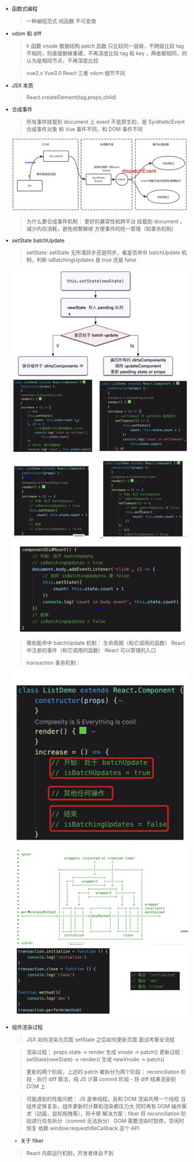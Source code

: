 - 函数式编程

  > 一种编程范式
  > 纯函数
  > 不可变值

- vdom 和 diff

  > h 函数
  > vnode 数据结构
  > patch 函数
  > 只比较同一层级，不跨级比较
  > tag 不相同，则直接删掉重建，不再深度比较
  > tag 和 key ，两者都相同，则认为是相同节点，不再深度比较

  > vue2.x Vue3.0 React 三者 vdom 细节不同

* JSX 本质

  > React.createElement(tag,props,child)

* 合成事件

  > 所有事件挂载到 document 上
  > event 不是原生的，是 SyntheticEvent 合成事件对象
  > 和 Vue 事件不同，和 DOM 事件不同

  ![合成事件](./resource/004/合成事件.png)

  > 为什么要合成事件机制：
  > 更好的兼容性和跨平台
  > 挂载到 document ，减少内存消耗，避免频繁解绑
  > 方便事件的统一管理（如事务机制）

* setState batchUpdate

  > setState: setState 无所谓异步还是同步，看是否命中 batchUpdate 机制，判断 isBatchingUpdates 是 true 还是 false

  ![setState主流程](./resource/004/setState主流程.png)
  ![setState主流程2](./resource/004/setState主流程2.png)

  ![patchupdate](./resource/004/patchupdate.png)
  ![patchupdate2](./resource/004/patchupdate2.png)

  > 哪些能命中 batchUpdate 机制：
  > 生命周期（和它调用的函数）
  > React 中注册的事件（和它调用的函数）
  > React 可以管理的入口

  > transaction 事务机制：

  ![transaction事务机制](./resource/004/transaction事务机制.png)
  ![transaction事务机制2](./resource/004/transaction事务机制2.png)
  ![transaction事务机制3](./resource/004/transaction事务机制3.png)

- 组件渲染过程

  > JSX 如何渲染为页面
  > setState 之后如何更新页面
  > 面试考察全流程

  > 渲染过程： props state -> render 生成 vnode -> patch()
  > 更新过程： setState(newState) -> render() 生成 newVnode -> patch()

  > 更新的两个阶段，上述的 patch 被拆分为两个阶段：
  > reconciliation 阶段 - 执行 diff 算法，纯 JS 计算
  > commit 阶段 - 将 diff 结果渲染到 DOM 上

  > 可能遇到的性能问题：
  > JS 是单线程，且和 DOM 渲染共用一个线程
  > 当组件足够复杂，组件更新时计算和渲染都压力大
  > 同时再有 DOM 操作需求（动画，鼠标拖拽等），将卡顿
  > 解决方案：fiber
  > 将 reconciliation 阶段进行任务拆分（commit 无法拆分）
  > DOM 需要渲染时暂停，空闲时恢复
  > 依赖 window.requestIdleCallback 这个 API

  - 关于 fiber
  > React 内部运行机制，开发者体会不到
